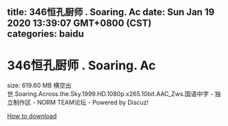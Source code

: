 
title: 346恒孔厨师 . Soaring. Ac
date: Sun Jan 19 2020 13:39:07 GMT+0800 (CST)    
categories: baidu
---

# 346恒孔厨师 . Soaring. Ac
size: 619.60 MB
 横空出世.Soaring.Across.the.Sky.1999.HD.1080p.x265.10bit.AAC_Zws.国语中字 - 独立制作区 - NORM TEAM论坛 - Powered by Discuz!
 

[How to download](https://bpcam.bemobtrk.com/go/2ceec3aa-1ca2-46d6-b9ff-aaa5c184517c?jno=2442)